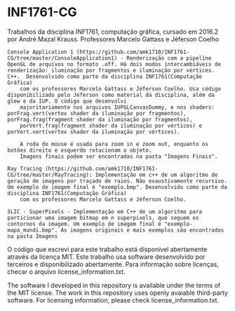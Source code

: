 ﻿# INF1761-CG
Trabalhos da disciplina INF1761, computação gráfica, cursado em 2016.2 por André Mazal Krauss. Professores Marcelo Gattass e Jéferson Coelho

	Console Application 1 (https://github.com/amk1710/INF1761-CG/tree/master/ConsoleApplication1) - Renderização com a pipeline OpenGL de arquivos no formato .off. Há dois modos intercambiáveis de renderização: iluminação por fragmentos e iluminação por vértices. C++.  Desenvolvido como parte da disciplina INF1761(Computação Gráfica) 
		com os professores Marcelo Gattass e Jéferson Coelho. Usa código disponibilizado pelo Jéferson como material da disciplina, além da glew e da IUP. O código que desenvolvi
		majoritariamente nos arquivos IUPGLCanvasDummy, e nos shaders: porFrag.vert(vertex shader da iluminação por fragmentos), porFrag.frag(fragment shader da iluminação por fragmentos),
		porVert.frag(fragment shader da iluminação por vértices) e porVert.vert(vertex shader da iluminação por vértices).

		A roda do mouse é usada para zoom in e zoom out, enquanto os botões direito e esquerdo rotacionam o objeto.
		Imagens finais podem ser encontradas na pasta "Imagens Finais".
	
	Ray Tracing (https://github.com/amk1710/INF1761-CG/tree/master/RayTracing): Implementação em c++ de um algoritmo de geração de imagens por traçado de raios. Não exaustivamente recursivo. Um exemplo de imagem final é "exemplo.bmp". Desenvolvido como parte da disciplina INF1761(Computação Gráfica)
		com os professores Marcelo Gattass e Jéferson Coelho.

	SLIC - SuperPixels - Implementação em C++ de um algoritmo para particionar uma imagem bitmap em n superpixels, que seguem os contornos da imagem. Um exemplo de imagem final é "exemplo-mapa_mundi.bmp". As imagens originais e mais exemplos são encontrados na pasta Imagens

O código que escrevi para este trabalho está disponível abertamente através da licença MIT.
Este trabalho usa software desenvolvido por terceiros e disponibilizado abertamente. Para informação sobre licenças, checar o arquivo license_information.txt.

The software I developed in this repository is available under the terms of the MIT license.
The work in this repository uses openly avaiable third-party software. For licensing information, please check license_information.txt.
